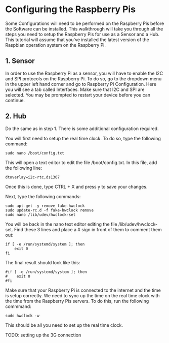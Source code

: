 # Configuring the Raspberry Pis

Some Configurations will need to be performed on the Raspberry Pis before the Software can be installed.
This walkthrough will take you through all the steps you need to setup the Raspberry Pis for use as a
Sensor and a Hub. This tutorial will assume that you've installed the latest version of the Raspbian 
operation system on the Raspberry Pi.

## 1. Sensor

In order to use the Raspberry Pi as a sensor, you will have to enable the I2C and SPI protocols on the 
Raspberry Pi. To do so, go to the dropdown menu in the upper left hand corner and go to Raspberry Pi 
Configuration. Here you will see a tab called Interfaces. Make sure that I2C and SPI are selected. You may 
be prompted to restart your device before you can continue.

## 2. Hub

Do the same as in step 1. There is some additional configuration required.

You will first need to setup the real time clock. To do so, type the following command:

```
sudo nano /boot/config.txt
```

This will open a text editor to edit the file /boot/config.txt. In this file, add the following line:

```
dtoverlay=i2c-rtc,ds1307
```

Once this is done, type CTRL + X and press y to save your changes.

Next, type the following commands:

```
sudo apt-get -y remove fake-hwclock
sudo update-rc.d -f fake-hwclock remove
sudo nano /lib/udev/hwclock-set
```

You will be back in the nano text editor editing the file /lib/udev/hwclock-set. Find these 3 lines and
place a # sign in front of them to comment them out:

```
if [ -e /run/systemd/system ]; then
    exit 0
fi
```

The final result should look like this:

```
#if [ -e /run/systemd/system ]; then
#    exit 0
#fi
```

Make sure that your Raspberry Pi is connected to the internet and the time is setup correctly. We need to 
sync up the time on the real time clock with the time from the Raspberry Pis servers. To do this, run the
following commmand:

```
sudo hwclock -w
```

This should be all you need to set up the real time clock.

TODO: setting up the 3G connection